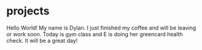 # projects 
Hello World! My name is Dylan. I just finished my coffee and will be leaving or work soon. Today is gym class and E is doing her greencard health check. It will be a great day!

